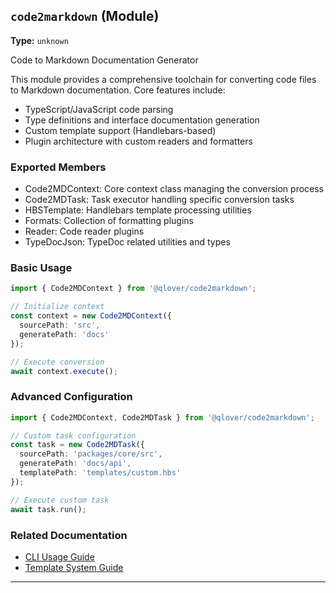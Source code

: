 ## `code2markdown` (Module)

**Type:** `unknown`

Code to Markdown Documentation Generator

This module provides a comprehensive toolchain for converting code files to Markdown documentation.
Core features include:

- TypeScript/JavaScript code parsing
- Type definitions and interface documentation generation
- Custom template support (Handlebars-based)
- Plugin architecture with custom readers and formatters

### Exported Members

- Code2MDContext: Core context class managing the conversion process
- Code2MDTask: Task executor handling specific conversion tasks
- HBSTemplate: Handlebars template processing utilities
- Formats: Collection of formatting plugins
- Reader: Code reader plugins
- TypeDocJson: TypeDoc related utilities and types

### Basic Usage

```typescript
import { Code2MDContext } from '@qlover/code2markdown';

// Initialize context
const context = new Code2MDContext({
  sourcePath: 'src',
  generatePath: 'docs'
});

// Execute conversion
await context.execute();
```

### Advanced Configuration

```typescript
import { Code2MDContext, Code2MDTask } from '@qlover/code2markdown';

// Custom task configuration
const task = new Code2MDTask({
  sourcePath: 'packages/core/src',
  generatePath: 'docs/api',
  templatePath: 'templates/custom.hbs'
});

// Execute custom task
await task.run();
```

### Related Documentation

- [CLI Usage Guide](./cli.md)
- [Template System Guide](./implments/HBSTemplate.md)

---
